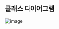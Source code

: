 ## 클래스 다이어그램 
![image](https://github.com/user-attachments/assets/50f2bc6f-3e78-4c61-aed7-388442a0201f)
